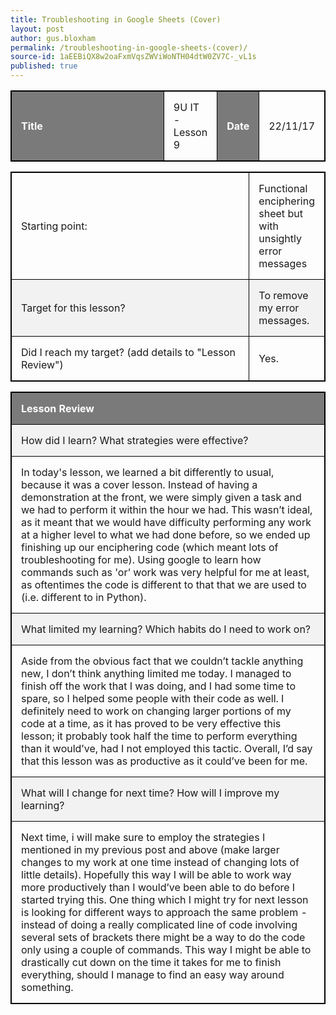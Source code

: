 ```yaml
---
title: Troubleshooting in Google Sheets (Cover)
layout: post
author: gus.bloxham
permalink: /troubleshooting-in-google-sheets-(cover)/
source-id: 1aEEBiQX8w2oaFxmVqsZWViWoNTH04dtW0ZV7C-_vL1s
published: true
---
```


<html>
<head>
<style>
table, th, td {
    border: 1px solid black;
}
table, th, td {
    width: 100%;
}
th, td {
    padding: 15px;
    text-align: left;
}
th {
    background-color: #7A7A7A;
    color: white;
}
tr:nth-child(even) {background-color: #f2f2f2}
</style>
</head>
<body>

<table>
  <tr>
    <th>Title</th>
    <td>9U IT - Lesson 9</td>
    <th>Date</th>
    <td>22/11/17</td>
  </tr>
</table>


<table>
  <tr>
    <td>Starting point:</td>
    <td>Functional enciphering sheet but with unsightly error messages</td>
  </tr>
  <tr>
    <td>Target for this lesson?</td>
    <td>To remove my error messages.</td>
  </tr>
  <tr>
    <td>Did I reach my target? 
(add details to "Lesson Review")</td>
    <td>Yes.</td>
  </tr>
</table>


<table>
  <tr>
    <th>Lesson Review</th>
  </tr>
  <tr>
    <td>How did I learn? What strategies were effective? </td>
  </tr>
  <tr>
    <td>In today's lesson, we learned a bit differently to usual, because it was a cover lesson. Instead of having a demonstration at the front, we were simply given a task and we had to perform it within the hour we had. This wasn’t ideal, as it meant that we would have difficulty performing any work at a higher level to what we had done before, so we ended up finishing up our enciphering code (which meant lots of troubleshooting for me). Using google to learn how commands such as 'or’ work was very helpful for me at least, as oftentimes the code is different to that that we are used to (i.e. different to in Python).</td>
  </tr>
  <tr>
    <td>What limited my learning? Which habits do I need to work on? </td>
  </tr>
  <tr>
    <td>Aside from the obvious fact that we couldn’t tackle anything new, I don’t think anything limited me today. I managed to finish off the work that I was doing, and I had some time to spare, so I helped some people with their code as well. I definitely need to work on changing larger portions of my code at a time, as it has proved to be very effective this lesson; it probably took half the time to perform everything than it would’ve, had I not employed this tactic. Overall, I’d say that this lesson was as productive as it could’ve been for me.</td>
  </tr>
  <tr>
    <td>What will I change for next time? How will I improve my learning?</td>
  </tr>
  <tr>
    <td>Next time, i will make sure to employ the strategies I mentioned in my previous post and above (make larger changes to my work at one time instead of changing lots of little details). Hopefully this way I will be able to work way more productively than I would’ve been able to do before I started trying this. One thing which I might try for next lesson is looking for different ways to approach the same problem - instead of doing a really complicated line of code involving several sets of brackets there might be a way to do the code only using a couple of commands. This way I might be able to drastically cut down on the time it takes for me to finish everything, should I manage to find an easy way around something.</td>
  </tr>
</table>

</body>
</html>


